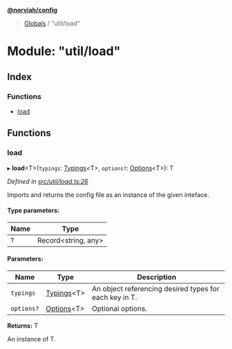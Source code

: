 **[@norviah/config](../README.md)**

> [Globals](../globals.md) / "util/load"

# Module: "util/load"

## Index

### Functions

* [load](_util_load_.md#load)

## Functions

### load

▸ **load**\<T>(`typings`: [Typings](_types_typings_.md#typings)\<T>, `options?`: [Options](../interfaces/_types_options_.options.md)\<T>): T

*Defined in [src/util/load.ts:26](https://github.com/Norviah/config/blob/8642475/src/util/load.ts#L26)*

Imports and returns the config file as an instance of the given inteface.

#### Type parameters:

Name | Type |
------ | ------ |
`T` | Record\<string, any> |

#### Parameters:

Name | Type | Description |
------ | ------ | ------ |
`typings` | [Typings](_types_typings_.md#typings)\<T> | An object referencing desired types for each key in T. |
`options?` | [Options](../interfaces/_types_options_.options.md)\<T> | Optional options. |

**Returns:** T

An instance of T.
